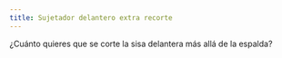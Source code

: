 ```yaml
---
title: Sujetador delantero extra recorte
---
```


¿Cuánto quieres que se corte la sisa delantera más allá de la espalda?




